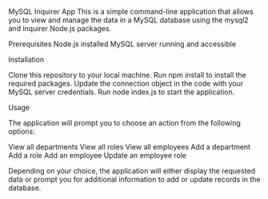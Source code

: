 MySQL Inquirer App
This is a simple command-line application that allows you to view and manage the data in a MySQL database using the mysql2 and inquirer Node.js packages.

Prerequisites
Node.js installed
MySQL server running and accessible

Installation

Clone this repository to your local machine.
Run npm install to install the required packages.
Update the connection object in the code with your MySQL server credentials.
Run node index.js to start the application.

Usage

The application will prompt you to choose an action from the following options:

View all departments
View all roles
View all employees
Add a department
Add a role
Add an employee
Update an employee role


Depending on your choice, the application will either display the requested data or prompt you for additional information to add or update records in the database.


